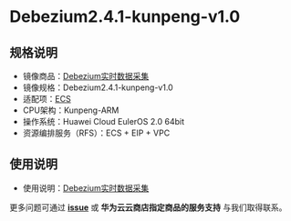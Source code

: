 # Debezium2.4.1-kunpeng-v1.0

## 规格说明

- 镜像商品：[Debezium实时数据采集](https://marketplace.huaweicloud.com)
- 镜像规格：Debezium2.4.1-kunpeng-v1.0
- 适配项：[ECS](https://support.huaweicloud.com/ecs/index.html)
- CPU架构：Kunpeng-ARM
- 操作系统：Huawei Cloud EulerOS 2.0 64bit 
- 资源编排服务（RFS）：ECS + EIP + VPC

## 使用说明

- 使用说明：[Debezium实时数据采集](./docs/usage.md)

更多问题可通过 [**issue**](https://github.com/HuaweiCloudDeveloper/iceberg-image/issues) 或 **华为云云商店指定商品的服务支持** 与我们取得联系。